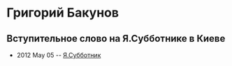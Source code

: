 # Григорий Бакунов

## Вступительное слово на Я.Субботнике в Киеве
- 2012 May 05 -- [Я.Субботник](https://events.yandex.ru/lib/talks/107/)    

